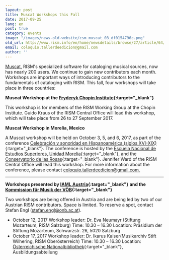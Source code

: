 ```yaml
---
layout: post
title: Muscat Workshops this Fall
date: 2017-09-25
lang: en
post: true
category: events
image: "/images/news-old-website/csm_muscat_03_df0154796c.png"
old_url: http://www.rism.info/en/home/newsdetails/browse/27/article/64/muscat-workshops-this-fall.html
email: coloquio.tallerdeedicion@gmail.com
author: ''
---
```


[Muscat](/community/muscat.html), RISM's specialized software for cataloging musical sources, now has nearly 200 users. We continue to gain new contributors each month. Workshops are important ways of introducing contributors to the fundamentals of cataloging with RISM. This fall, four workshops will take place in three countries:

**Muscat Workshop at the [Fryderyk Chopin Institute](http://en.chopin.nifc.pl/institute/){:target="_blank"}**

This workshop is for members of the RISM Working Group at the Chopin Institute. Guido Kraus of the RISM Central Office will lead this workshop, which will take place from 26 to 27 September 2017.


**Muscat Workshop in Morelia, Mexico**

A Muscat workshop will be held on October 3, 5, and 6, 2017, as part of the conference [Celebración y sonoridad en Hispanoamérica (siglos XVI-XIX)](https://web.archive.org/web/20180606170938/http://www.enesmorelia.unam.mx/index.php/eventos-enes-campus/celebracion-y-sonoridad-en-hispanoamerica-siglos-xvi-xix-homenaje-a-jose-lopez-calo/){:target="_blank"}. The conference is hosted by the [Escuela Nacional de Estudios Superiores, Unidad Morelia](http://www.enesmorelia.unam.mx/){:target="_blank"}, and the [Conservatorio de las Rosas](https://www.conservatoriodelasrosas.edu.mx/Home/){:target="_blank"}. Jennifer Ward of the RISM Central Office will lead this workshop. For more information about the conference, please contact [coloquio.tallerdeedicion@gmail.com.](mailto:coloquio.tallerdeedicion@gmail.com)

****

**Workshops presented by [IAML Austria](https://www.iaml.at/){:target="_blank"}** **and the [Kommission für Musik der VÖB](http://www.univie.ac.at/voeb/kommissionen/musik/){:target="_blank"}**

Two workshops are being offered in Austria and are being led by two of our Austrian RISM contributors. Space is limited. To reserve a spot, contact Stefan Engl ([stefan.engl@onb.ac.at](mailto:stefan.engl@onb.ac.at)).

- October 12, 2017
Workshop leader: Dr. Eva Neumayr (Stiftung Mozarteum, RISM Salzburg)
Time: 10.30 – 16.30
Location: Präsidium der Stiftung Mozarteum, Schwarzstr. 26, 5020 Salzburg
- October 17, 2017
Workshop leader: Dr. Ikarus Kaiser(Musikarchiv Stift Wilhering, RISM Oberösterreich)
Time: 10.30 – 16.30
Location: [Österreichische Nationalbibliothek](https://www.onb.ac.at/){:target="_blank"}, Ausbildungsabteilung
